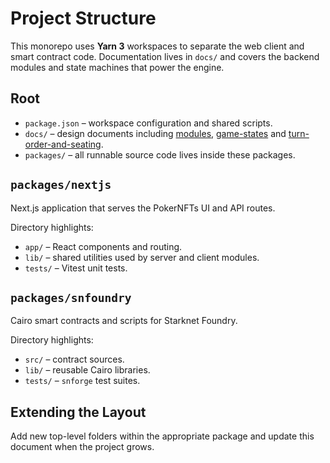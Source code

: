 # Project Structure

This monorepo uses **Yarn 3** workspaces to separate the web client and smart
contract code. Documentation lives in `docs/` and covers the backend modules and
state machines that power the engine.

## Root

- `package.json` – workspace configuration and shared scripts.
- `docs/` – design documents including [modules](./modules.md),
  [game-states](./game-states.md) and [turn-order-and-seating](./turn-order-and-seating.md).
- `packages/` – all runnable source code lives inside these packages.

## `packages/nextjs`

Next.js application that serves the PokerNFTs UI and API routes.

Directory highlights:

- `app/` – React components and routing.
- `lib/` – shared utilities used by server and client modules.
- `tests/` – Vitest unit tests.

## `packages/snfoundry`

Cairo smart contracts and scripts for Starknet Foundry.

Directory highlights:

- `src/` – contract sources.
- `lib/` – reusable Cairo libraries.
- `tests/` – `snforge` test suites.

## Extending the Layout

Add new top-level folders within the appropriate package and update this document when the project grows.
